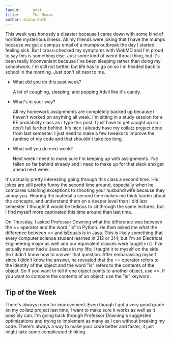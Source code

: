 ```yaml
---
layout:     post
title:      The Mumps
author: Diana Ruth
---
```


This week was honestly a disaster because I came down with some kind of horrible mysterious illness. All my friends were joking that I have the mumps because we got a campus email of a mumps outbreak the day I started feeling sick. But I cross-checked my symptoms with WebMD and I'm proud to say this is something else. Just some kind of weird throat thing, but it's been really inconvenient because I've been sleeping rather than doing my schoolwork. I'm still not better, but life has to go on so I'm headed back to school in the morning. Just don't sit next to me.

- What did you do this past week?

    A lot of coughing, sleeping, and popping Advil like it's candy.
    
- What's in your way?

    All my homework assignments are completely backed up because I haven't worked on anything all week. I'm sitting in a study session for a EE probability class as I type this post. I just have to get caught up so I don't fall farther behind. It's nice I already have my collatz project done from last semester. I just need to make a few tweaks to improve the runtime of my code and that shouldn't take too long.
    
- What will you do next week?

    Next week I need to make sure I'm keeping up with assignments. I've fallen so far behind already and I need to make up for that slack and get ahead next week.
    
It's actually pretty interesting going through this class a second time. His jokes are still pretty funny the second time around, especially when he compares catching exceptions to shooting your husband/wife because they annoy you. Hearing the material a second time makes me think harder about the concepts, and understand them on a deeper level than I did last semester. I thought it would be tedious to sit through the same lectures, but I find myself more captivated this time around than last time.

On Thursday, I asked Professor Downing what the difference was between the == operator and the word "is" in Python. He then asked me what the difference between == and isEquals is in Java. This is likely something that every computer science student learned in 312 or 314, but I'm an Electrical Engineering major as well and our equivalent classes were taught in C. I've actually never had a Java class in my life; I taught it to myself on the side. So I didn't know how to answer that question. After embarassing myself since I didn't know the answer, he revealed that the == operator refers to the identity of the object and the word "is" refers to the contents of the object. So if you want to tell if one object points to another object, use ==. If you want to compare the contents of an object, use the "is" keyword.

Tip of the Week
---------------

There's always room for improvement. Even though I got a very good grade on my collatz project last time, I want to make sure it works as well as it possibly can. I'm going back through Professor Downing's suggested optimizations and trying to implement as many as I can without breaking my code. There's always a way to make your code better and faster, it just might take some complicated thinking.
